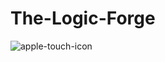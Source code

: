 # The-Logic-Forge

![apple-touch-icon](https://github.com/user-attachments/assets/83b2bfff-b19b-4e81-9c99-2e7698cd605e)

